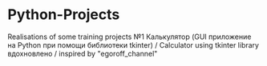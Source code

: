 # Python-Projects
Realisations of some training projects
№1 Калькулятор (GUI приложение на Python при помощи библиотеки tkinter) / Calculator using tkinter library
            вдохновлено / inspired by "egoroff_channel"
